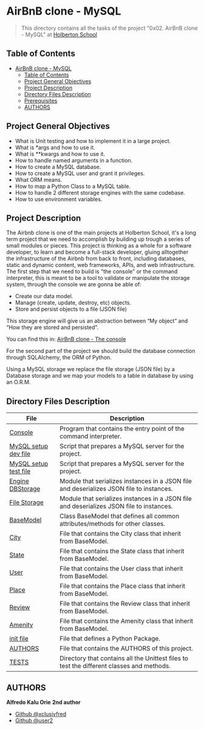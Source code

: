# AirBnB clone - MySQL

> This directory contains all the tasks of the project "0x02. AirBnB clone - MySQL" at [Holberton School](https://www.holbertonschool.com "Holberton School.")



## Table of Contents

- [AirBnB clone - MySQL](#airbnb-clone---mysql)
  - [Table of Contents](#table-of-contents)
  - [Project General Objectives](#project-general-objectives)
  - [Project Description](#project-description)
  - [Directory Files Description](#directory-files-description)
  - [Prerequisites](#prerequisites)
  - [AUTHORS](#authors)
 

## Project General Objectives

* What is Unit testing and how to implement it in a large project.
* What is *args and how to use it.
* What is **kwargs and how to use it.
* How to handle named arguments in a function.
* How to create a MySQL database.
* How to create a MySQL user and grant it privileges.
* What ORM means.
* How to map a Python Class to a MySQL table.
* How to handle 2 different storage engines with the same codebase.
* How to use environment variables.

## Project Description

The Airbnb clone is one of the main projects at Holberton School, it's a long term project that we need to accomplish by building up trough a series of small modules or pieces. This project is thinking as a whole for a software developer, to learn and become a full-stack developer, gluing alltogether the infrastructure of the Airbnb from back to front, including databases, static and dynamic content, web frameworks, APIs, and web infrastructure.
The first step that we need to build is "the console" or the command interpreter, this is meant to be a tool to validate or manipulate the storage system, through the console we are gonna be able of:
* Create our data model.
* Manage (create, update, destroy, etc) objects.
* Store and persist objects to a file (JSON file)

This storage engine will give us an abstraction between “My object” and “How they are stored and persisted”.

You can find this in: [AirBnB clone - The console](https://github.com/luismvargasg/AirBnB_clone)

For the second part of the project we should build the database connection through SQLAlchemy, the ORM of Python.

Using a MySQL storage we replace the file storage (JSON file) by a Database storage and we map your models to a table in database by using an O.R.M.

## Directory Files Description

| **File** | **Description** |
|----------|-----------------|
| [Console](./console.py) | Program that contains the entry point of the command interpreter. |
| [MySQL setup dev file](./setup_mysql_dev.sql) | Script that prepares a MySQL server for the project. |
| [MySQL setup test file](./setup_mysql_test.sql) | Script that prepares a MySQL server for the project. |
| [Engine DBStorage](./models/engine/db_storage.py) | Module that serializes instances in a JSON file and deserializes JSON file to instances. |
| [File Storage](./models/engine/db_storage.py) | Module that serializes instances in a JSON file and deserializes JSON file to instances. |
| [BaseModel](./models/base_model.py) | Class BaseModel that defines all common attributes/methods for other classes. |
| [City](./models/city.py) | File that contains the City class that inherit from BaseModel. |
| [State](./models/state.py) | File that contains the State class that inherit from BaseModel. |
| [User](./models/user.py) | File that contains the User class that inherit from BaseModel. |
| [Place](./models/place.py) | File that contains the Place class that inherit from BaseModel. |
| [Review](./models/review.py) | File that contains the Review class that inherit from BaseModel. |
| [Amenity](./models/amenity.py) | File that contains the Amenity class that inherit from BaseModel. |
| [init file](./models/__init__.py) | File that defines a Python Package. |
| [AUTHORS](./AUTHORS) | File that contains the AUTHORS of this project. |
| [TESTS](./tests) | Directory that contains all the Unittest files to test the different classes and methods. |





## AUTHORS

**Alfredo Kalu Orie**
**2nd author**

* [Github @xclusivfred](https://github.com/xclusivfred)
* [Github @user2](https://github.com/user2)
